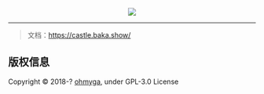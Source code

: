 <p align="center">
  <img src="https://castle.baka.show/static/img/banner-docs.png">
</p>

---
> 文档：https://castle.baka.show/

## 版权信息
Copyright &copy; 2018-? [ohmyga](https://github.com/bakaomg), under GPL-3.0 License
